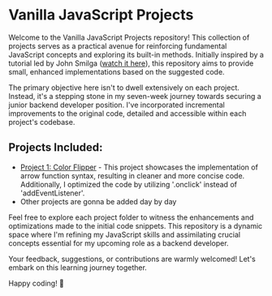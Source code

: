# Vanilla JavaScript Projects

Welcome to the Vanilla JavaScript Projects repository! This collection of projects serves as a practical avenue for reinforcing fundamental JavaScript concepts and exploring its built-in methods. Initially inspired by a tutorial led by John Smilga ([watch it here](https://www.youtube.com/watch?v=3PHXvlpOkf4)), this repository aims to provide small, enhanced implementations based on the suggested code.

The primary objective here isn't to dwell extensively on each project. Instead, it's a stepping stone in my seven-week journey towards securing a junior backend developer position. I've incorporated incremental improvements to the original code, detailed and accessible within each project's codebase.

## Projects Included:

- [Project 1: Color Flipper](https://github.com/guidotognini/Vanilla-JavaScript-Projects/tree/35084e83297976e5ade386b4fbc637de4e84c873/01-color-flipper) - This project showcases the implementation of arrow function syntax, resulting in cleaner and more concise code. Additionally, I optimized the code by utilizing '.onclick' instead of 'addEventListener'.
- Other projects are gonna be added day by day

Feel free to explore each project folder to witness the enhancements and optimizations made to the initial code snippets. This repository is a dynamic space where I'm refining my JavaScript skills and assimilating crucial concepts essential for my upcoming role as a backend developer.

Your feedback, suggestions, or contributions are warmly welcomed! Let's embark on this learning journey together.

Happy coding! 🚀

